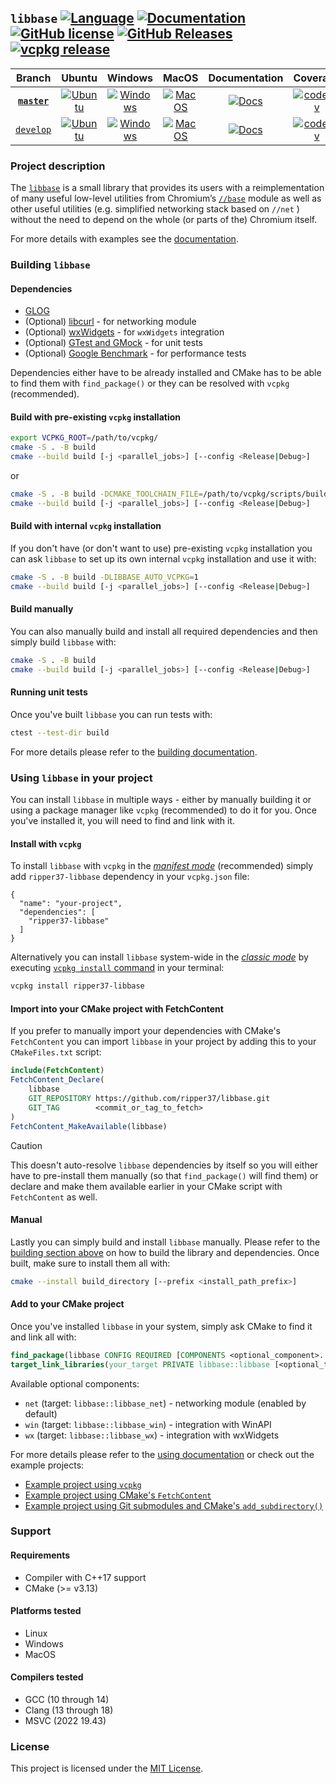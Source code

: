 ## `libbase` [![Language](https://img.shields.io/badge/language-C++17-blue.svg)](https://github.com/RippeR37/libbase) [![Documentation](https://img.shields.io/badge/documentation-online-blue.svg)](https://ripper37.github.io/libbase/) [![GitHub license](https://img.shields.io/badge/license-MIT-blue.svg)](https://raw.githubusercontent.com/ripper37/libbase/master/LICENSE) [![GitHub Releases](https://img.shields.io/github/release/ripper37/libbase.svg)](https://github.com/ripper37/libbase/releases) [![vcpkg release](https://img.shields.io/vcpkg/v/ripper37-libbase)](https://vcpkg.io/en/package/ripper37-libbase)

| Branch | Ubuntu | Windows | MacOS | Documentation | Coverage |
| :----: | :----: | :-----: | :---: | :-----------: | :------: |
| [**`master`**](https://github.com/RippeR37/libbase) | [![Ubuntu](https://github.com/RippeR37/libbase/actions/workflows/ubuntu.yml/badge.svg?branch=master)](https://github.com/RippeR37/libbase/actions/workflows/ubuntu.yml?query=branch:master) | [![Windows](https://github.com/RippeR37/libbase/actions/workflows/windows.yml/badge.svg?branch=master)](https://github.com/RippeR37/libbase/actions/workflows/windows.yml?query=branch:master) | [![MacOS](https://github.com/RippeR37/libbase/actions/workflows/macos.yml/badge.svg?branch=master)](https://github.com/RippeR37/libbase/actions/workflows/macos.yml?query=branch:master) | [![Docs](https://github.com/RippeR37/libbase/actions/workflows/docs.yml/badge.svg?branch=master)](https://ripper37.github.io/libbase/master/) | [![codecov](https://codecov.io/gh/RippeR37/libbase/branch/master/graph/badge.svg?token=RT0JTLDPJE)](https://app.codecov.io/gh/RippeR37/libbase/branch/master) |
| [`develop`](https://github.com/RippeR37/libbase/tree/develop) | [![Ubuntu](https://github.com/RippeR37/libbase/actions/workflows/ubuntu.yml/badge.svg?branch=develop)](https://github.com/RippeR37/libbase/actions/workflows/ubuntu.yml?query=branch:develop) | [![Windows](https://github.com/RippeR37/libbase/actions/workflows/windows.yml/badge.svg?branch=develop)](https://github.com/RippeR37/libbase/actions/workflows/windows.yml?query=branch:develop) | [![MacOS](https://github.com/RippeR37/libbase/actions/workflows/macos.yml/badge.svg?branch=develop)](https://github.com/RippeR37/libbase/actions/workflows/macos.yml?query=branch:develop) | [![Docs](https://github.com/RippeR37/libbase/actions/workflows/docs.yml/badge.svg?branch=develop)](https://ripper37.github.io/libbase/develop/) | [![codecov](https://codecov.io/gh/RippeR37/libbase/branch/develop/graph/badge.svg?token=RT0JTLDPJE)](https://app.codecov.io/gh/RippeR37/libbase/branch/develop) |


### Project description

The [`libbase`](https://github.com/RippeR37/libbase/) is a small library that
provides its users with a reimplementation of many useful low-level utilities
from Chromium’s
[`//base`](https://chromium.googlesource.com/chromium/src/base/) module as well
as other useful utilities (e.g. simplified networking stack based on `//net` )
without the need to depend on the whole (or parts of the) Chromium itself.

For more details with examples see the
[documentation](https://ripper37.github.io/libbase/).


### Building `libbase`

#### Dependencies

- [GLOG](https://github.com/google/glog)
- (Optional) [libcurl](https://curl.se/libcurl/) - for networking module
- (Optional) [wxWidgets](https://www.wxwidgets.org/) - for `wxWidgets` integration
- (Optional) [GTest and GMock](https://github.com/google/googletest) - for unit tests
- (Optional) [Google Benchmark](https://github.com/google/benchmark) - for performance tests

Dependencies either have to be already installed and CMake has to be able to
find them with `find_package()` or they can be resolved with `vcpkg`
(recommended).

#### Build with pre-existing `vcpkg` installation

```bash
export VCPKG_ROOT=/path/to/vcpkg/
cmake -S . -B build
cmake --build build [-j <parallel_jobs>] [--config <Release|Debug>]
```

or

```bash
cmake -S . -B build -DCMAKE_TOOLCHAIN_FILE=/path/to/vcpkg/scripts/buildsystems/vcpkg.cmake
cmake --build build [-j <parallel_jobs>] [--config <Release|Debug>]
```

#### Build with internal `vcpkg` installation

If you don't have (or don't want to use) pre-existing `vcpkg` installation you
can ask `libbase` to set up its own internal `vcpkg` installation and use it
with:

```bash
cmake -S . -B build -DLIBBASE_AUTO_VCPKG=1
cmake --build build [-j <parallel_jobs>] [--config <Release|Debug>]
```

#### Build manually

You can also manually build and install all required dependencies and then
simply build `libbase` with:

```bash
cmake -S . -B build
cmake --build build [-j <parallel_jobs>] [--config <Release|Debug>]
```

#### Running unit tests

Once you've built `libbase` you can run tests with:

```bash
ctest --test-dir build
```

For more details please refer to the
[building documentation](https://ripper37.github.io/libbase/master/getting_started/building.html).


### Using `libbase` in your project

You can install `libbase` in multiple ways - either by manually building it or
using a package manager like `vcpkg` (recommended) to do it for you. Once you've
installed it, you will need to find and link with it.

#### Install with `vcpkg`

To install `libbase` with `vcpkg` in the
[_manifest mode_](https://learn.microsoft.com/en-us/vcpkg/concepts/manifest-mode#manifest-files-in-projects)
(recommended) simply add `ripper37-libbase` dependency in your `vcpkg.json`
file:

```jsonc
{
  "name": "your-project",
  "dependencies": [
    "ripper37-libbase"
  ]
}
```

Alternatively you can install `libbase` system-wide in the
[_classic mode_](https://learn.microsoft.com/sv-se/vcpkg/concepts/classic-mode)
by executing
[`vcpkg install` command](https://learn.microsoft.com/en-us/vcpkg/commands/install#synopsis)
in your terminal:

```bash
vcpkg install ripper37-libbase
```

#### Import into your CMake project with FetchContent

If you prefer to manually import your dependencies with CMake's `FetchContent`
you can import `libbase` in your project by adding this to your `CMakeFiles.txt`
script:

```cmake
include(FetchContent)
FetchContent_Declare(
    libbase
    GIT_REPOSITORY https://github.com/ripper37/libbase.git
    GIT_TAG        <commit_or_tag_to_fetch>
)
FetchContent_MakeAvailable(libbase)
```

> [!CAUTION]
> This doesn't auto-resolve `libbase` dependencies by itself so you will either
> have to pre-install them manually (so that `find_package()` will find them) or
> declare and make them available earlier in your CMake script with
> `FetchContent` as well.


#### Manual

Lastly you can simply build and install `libbase` manually. Please refer to the
[building section above](https://github.com/RippeR37/libbase?tab=readme-ov-file#building-libbase)
on how to build the library and dependencies. Once built, make sure to install
them all with:

```bash
cmake --install build_directory [--prefix <install_path_prefix>]
```

#### Add to your CMake project

Once you've installed `libbase` in your system, simply ask CMake to find it and
link all with:

```cmake
find_package(libbase CONFIG REQUIRED [COMPONENTS <optional_component>...])
target_link_libraries(your_target PRIVATE libbase::libbase [<optional_target>...])
```

Available optional components:

* `net` (target: `libbase::libbase_net`) - networking module (enabled by default)
* `win` (target: `libbase::libbase_win`) - integration with WinAPI
* `wx` (target: `libbase::libbase_wx`) - integration with wxWidgets

For more details please refer to the
[using documentation](https://ripper37.github.io/libbase/master/getting_started/using.html)
or check out the example projects:

* [Example project using `vcpkg`](https://github.com/RippeR37/libbase-example-vcpkg)
* [Example project using CMake's `FetchContent`](https://github.com/RippeR37/libbase-example-fetchcontent)
* [Example project using Git submodules and CMake's `add_subdirectory()`](https://github.com/RippeR37/libbase-example-submodules)


### Support

#### Requirements

* Compiler with C++17 support
* CMake (>= v3.13)

#### Platforms tested

* Linux
* Windows
* MacOS

#### Compilers tested

* GCC (10 through 14)
* Clang (13 through 18)
* MSVC (2022 19.43)

### License

This project is licensed under the [MIT License](LICENSE).
